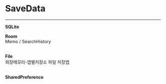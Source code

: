 # SaveData
---
**SQLite**</br>

**Room**</br>
Memo / SearchHistory
<br></br>

**File**</br>
외장메모리-앱별저장소 파일 저장앱
<br></br>

**SharedPreference**</br>
